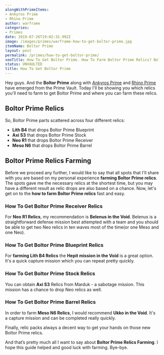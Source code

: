 ```yaml
---
alongWithPrimeItems:
- Ankyros Prime
- Rhino Prime
author: warframe
categories:
- Primes
date: 2019-07-26T19:02:32.992Z
image: /images/primes/warframe-how-to-get-boltor-prime.jpg
itemName: Boltor Prime
layout: post
permalink: /primes/how-to-get-boltor-prime/
seoTitle: How To Get Boltor Prime. How To Farm Boltor Prime Relics? Boltor Prime Unvaulted!
status: UNVAULTED
title: How To Get Boltor Prime
---
```

<p>Hey guys. And the <strong>Boltor Prime</strong> along with <a href="/primes/how-to-get-ankyros-prime/" title="How To Get Ankyros Prime">Ankyros Prime</a> and <a href="/primes/how-to-get-rhino-prime/" title="How To Get Rhino Prime">Rhino Prime</a> have emerged from the Prime Vault. Today I'll be showing you which relics you'll need to farm to get Boltor Prime and where you can farm these relics.</p><!--more--> <h2>Boltor Prime Relics</h2> <p>So, Boltor Prime parts scattered across four different relics:</p> <ul>  <li> <b>Lith B4</b> that drops Boltor Prime Blueprint </li>  <li> <b>Axi S3</b> that drops Boltor Prime Stock </li>  <li> <b>Neo R1</b> that drops Boltor Prime Receiver </li>  <li> <b>Meso N6</b> that drops Boltor Prime Barrel </li>  </ul> <h2>Boltor Prime Relics Farming</h2> <p>Before we proceed any further, I would like to say that all spots that I'll share with you are based on my personal experience <strong>farming Boltor Prime relics</strong>. The spots gave me the necessary relics at the shortest time, but you may have a different result as relic drops are also based on a chance. Now, let's get on to the <strong>how to farm Boltor Prime relics</strong> fast and easy.</p>  <h3>How To Get Boltor Prime Receiver Relics</h3>     <p>For <b>Neo R1 Relics</b>, my recommendation is <b>Belenus in the Void</b>. Belenus is a straightforward defense mission best attempted with a team and you should be able to get two Neo relics in ten waves most of the time(or one Meso and one Neo).</p>     <h3>How To Get Boltor Prime Blueprint Relics</h3>     <p>For <strong>farming Lith B4 Relics</strong> the <b>Hepit mission in the Void</b> is a great option. It's a quick capture mission which you can repeat pretty quickly.</p>     <h3>How To Get Boltor Prime Stock Relics</h3>     <p>You can obtain <b>Axi S3</b> Relics from Marduk - a sabotage mission. This mission has a chance to drop Neo relics as well.</p>     <h3>How To Get Boltor Prime Barrel Relics</h3>     <p>In order to farm <b>Meso N6 Relics</b>, I would recommend <b>Ukko in the Void</b>. It's a capture mission and can be completed really quickly.</p>     <p>Finally, relic packs always a decent way to get your hands on those new Boltor Prime relics.</p> <p>And that’s pretty much all I want to say about <strong>Boltor Prime Relics Farming</strong>. I hope this guide helped and good luck with farming. Bye-bye.</p>